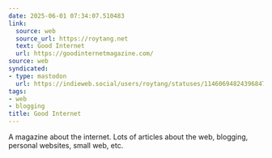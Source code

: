 ```yaml
---
date: 2025-06-01 07:34:07.510483
link:
  source: web
  source_url: https://roytang.net
  text: Good Internet
  url: https://goodinternetmagazine.com/
source: web
syndicated:
- type: mastodon
  url: https://indieweb.social/users/roytang/statuses/114606948243968470
tags:
- web
- blogging
title: Good Internet
---
```


A magazine about the internet. Lots of articles about the web, blogging, personal websites, small web, etc.